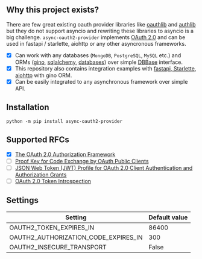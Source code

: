 ## Why this project exists?

There are few great existing oauth provider libraries like [oauthlib](https://github.com/oauthlib/oauthlib) and [authlib](https://github.com/lepture/authlib) but they do not support asyncio and rewriting these libraries to asyncio is a big challenge. `async-oauth2-provider` implements [OAuth 2.0](https://tools.ietf.org/html/rfc6749) and can be used in fastapi / starlette, aiohttp or any other asyncronous frameworks.

- [x] Can work with any databases (`MongoDB`, `PostgreSQL`, `MySQL` etc.) and ORMs ([gino](https://python-gino.org/), [sqlalchemy](https://www.sqlalchemy.org/), [databases](https://pypi.org/project/databases/)) over simple [DBBase](https://github.com/aliev/async-oauth2-provider/blob/master/src/async_oauth2_provider/db.py) interface.
- [x] This repository also contains integration examples with [fastapi, Starlette](https://github.com/aliev/async-oauth2-provider/tree/master/examples), [aiohttp](https://github.com/aliev/async-oauth2-provider/tree/master/examples) with gino ORM.
- [x] Can be easily integrated to any asynchronous framework over simple API.

## Installation

```
python -m pip install async-oauth2-provider
```

## Supported RFCs

- [x] [The OAuth 2.0 Authorization Framework](https://tools.ietf.org/html/rfc6749)
- [ ] [Proof Key for Code Exchange by OAuth Public Clients](https://tools.ietf.org/html/rfc7636)
- [ ] [JSON Web Token (JWT) Profile for OAuth 2.0 Client Authentication and Authorization Grants](https://tools.ietf.org/html/rfc7523)
- [ ] [OAuth 2.0 Token Introspection](https://tools.ietf.org/html/rfc7662)

## Settings

| Setting                               | Default value |
| ------------------------------------- | ------------- |
| OAUTH2_TOKEN_EXPIRES_IN               | 86400         |
| OAUTH2_AUTHORIZATION_CODE_EXPIRES_IN  | 300           |
| OAUTH2_INSECURE_TRANSPORT             | False         |
